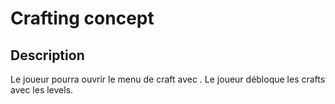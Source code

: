 # Crafting concept

## Description

Le joueur pourra ouvrir le menu de craft avec <C>.
Le joueur débloque les crafts avec les levels.
